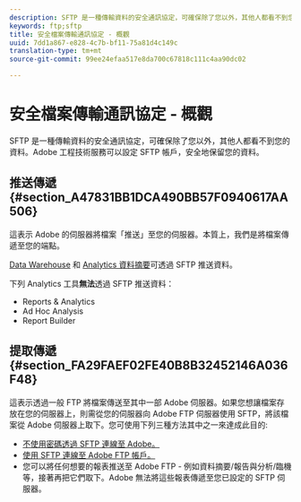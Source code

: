 ```yaml
---
description: SFTP 是一種傳輸資料的安全通訊協定，可確保除了您以外，其他人都看不到您的資料。Adobe 工程技術服務可以設定 SFTP 帳戶，安全地保留您的資料。
keywords: ftp;sftp
title: 安全檔案傳輸通訊協定 - 概觀
uuid: 7dd1a867-e828-4c7b-bf11-75a81d4c149c
translation-type: tm+mt
source-git-commit: 99ee24efaa517e8da700c67818c111c4aa90dc02

---
```



# 安全檔案傳輸通訊協定 - 概觀

SFTP 是一種傳輸資料的安全通訊協定，可確保除了您以外，其他人都看不到您的資料。Adobe 工程技術服務可以設定 SFTP 帳戶，安全地保留您的資料。

## 推送傳遞 {#section_A47831BB1DCA490BB57F0940617AA506}

這表示 Adobe 的伺服器將檔案「推送」至您的伺服器。本質上，我們是將檔案傳遞至您的端點。

[Data Warehouse](/help/export/ftp-and-sftp/c-sftp/ftp-sftp-dw.md) 和 [ Analytics 資料摘要](https://marketing.adobe.com/resources/help/en_US/reference/analytics-data-feed.html)可透過 SFTP 推送資料。

下列 Analytics 工具&#x200B;**無法**&#x200B;透過 SFTP 推送資料：

* Reports &amp; Analytics
* Ad Hoc Analysis
* Report Builder

## 提取傳遞 {#section_FA29FAEF02FE40B8B32452146A036F48}

這表示透過一般 FTP 將檔案傳送至其中一部 Adobe 伺服器。如果您想讓檔案存放在您的伺服器上，則需從您的伺服器向 Adobe FTP 伺服器使用 SFTP，將該檔案從 Adobe 伺服器上取下。您可使用下列三種方法其中之一來達成此目的:

* [不使用密碼透過 SFTP 連線至 Adobe。](/help/export/ftp-and-sftp/c-sftp/ftp-sftp-cert-auth.md)
* [使用 SFTP 連線至 Adobe FTP 帳戶。](/help/export/ftp-and-sftp/c-sftp/ftp-sftp-connect.md)
* 您可以將任何想要的報表推送至 Adobe FTP - 例如資料摘要/報告與分析/臨機等，接著再把它們取下。Adobe 無法將這些報表傳遞至您已設定的 SFTP 伺服器。

